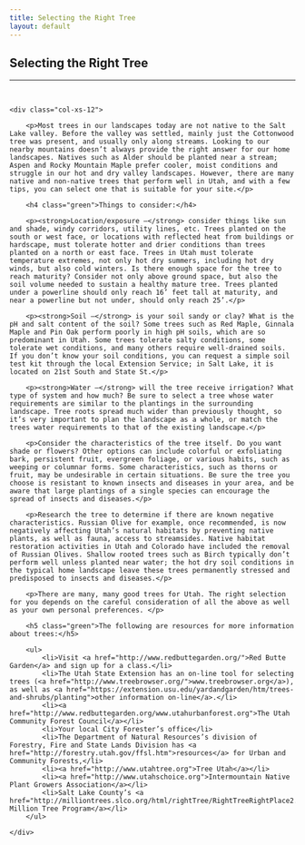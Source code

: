 ```yaml
---
title: Selecting the Right Tree
layout: default
---
```


<h2 class="green text-center">Selecting the Right Tree</h2>
<hr>

<br />

<div class="row-fluid">

	<div class="col-xs-12">
	
		<p>Most trees in our landscapes today are not native to the Salt Lake valley. Before the valley was settled, mainly just the Cottonwood tree was present, and usually only along streams. Looking to our nearby mountains doesn’t always provide the right answer for our home landscapes. Natives such as Alder should be planted near a stream; Aspen and Rocky Mountain Maple prefer cooler, moist conditions and struggle in our hot and dry valley landscapes. However, there are many native and non-native trees that perform well in Utah, and with a few tips, you can select one that is suitable for your site.</p>
		
		<h4 class="green">Things to consider:</h4>
		
		<p><strong>Location/exposure –</strong> consider things like sun and shade, windy corridors, utility lines, etc. Trees planted on the south or west face, or locations with reflected heat from buildings or hardscape, must tolerate hotter and drier conditions than trees planted on a north or east face. Trees in Utah must tolerate temperature extremes, not only hot dry summers, including hot dry winds, but also cold winters. Is there enough space for the tree to reach maturity? Consider not only above ground space, but also the soil volume needed to sustain a healthy mature tree. Trees planted under a powerline should only reach 16’ feet tall at maturity, and near a powerline but not under, should only reach 25’.</p>
		
		<p><strong>Soil –</strong> is your soil sandy or clay? What is the pH and salt content of the soil? Some trees such as Red Maple, Ginnala Maple and Pin Oak perform poorly in high pH soils, which are so predominant in Utah. Some trees tolerate salty conditions, some tolerate wet conditions, and many others require well-drained soils. If you don’t know your soil conditions, you can request a simple soil test kit through the local Extension Service; in Salt Lake, it is located on 21st South and State St.</p>
		
		<p><strong>Water –</strong> will the tree receive irrigation? What type of system and how much? Be sure to select a tree whose water requirements are similar to the plantings in the surrounding landscape. Tree roots spread much wider than previously thought, so it’s very important to plan the landscape as a whole, or match the trees water requirements to that of the existing landscape.</p>
		
		<p>Consider the characteristics of the tree itself. Do you want shade or flowers? Other options can include colorful or exfoliating bark, persistent fruit, evergreen foliage, or various habits, such as weeping or columnar forms. Some characteristics, such as thorns or fruit, may be undesirable in certain situations. Be sure the tree you choose is resistant to known insects and diseases in your area, and be aware that large plantings of a single species can encourage the spread of insects and diseases.</p>
		
		<p>Research the tree to determine if there are known negative characteristics. Russian Olive for example, once recommended, is now negatively affecting Utah’s natural habitats by preventing native plants, as well as fauna, access to streamsides. Native habitat restoration activities in Utah and Colorado have included the removal of Russian Olives. Shallow rooted trees such as Birch typically don’t perform well unless planted near water; the hot dry soil conditions in the typical home landscape leave these trees permanently stressed and predisposed to insects and diseases.</p>
		
		<p>There are many, many good trees for Utah. The right selection for you depends on the careful consideration of all the above as well as your own personal preferences. </p>
		
		<h5 class="green">The following are resources for more information about trees:</h5>
		
		<ul>
			<li>Visit <a href="http://www.redbuttegarden.org/">Red Butte Garden</a> and sign up for a class.</li>
			<li>The Utah State Extension has an on-line tool for selecting trees (<a href="http://www.treebrowser.org/">www.treebrowser.org</a>), as well as <a href="https://extension.usu.edu/yardandgarden/htm/trees-and-shrubs/planting">other information on-line</a>.</li>
			<li><a href="http://www.redbuttegarden.org/www.utahurbanforest.org">The Utah Community Forest Council</a></li>
			<li>Your local City Forester’s office</li>
			<li>The Department of Natural Resources’s division of Forestry, Fire and State Lands Division has <a href="http://forestry.utah.gov/ffsl.htm">resources</a> for Urban and Community Forests,</li>
			<li><a href="http://www.utahtree.org">Tree Utah</a></li>
			<li><a href="http://www.utahschoice.org">Intermountain Native Plant Growers Association</a></li>
			<li>Salt Lake County’s <a href="http://milliontrees.slco.org/html/rightTree/RightTreeRightPlace2.html">One Million Tree Program</a></li>
		</ul>
	
	</div>
	
</div>